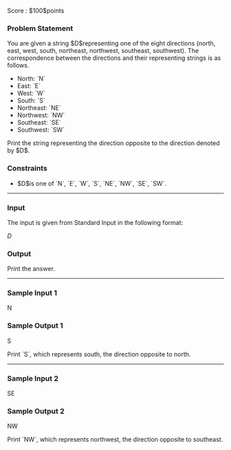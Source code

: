 
<div>

<span>

<span>

<p>
Score : $100$points
</p>

<div>

<section>

### **Problem Statement**

<p>
You are given a string $D$representing one of the eight directions (north, east, west, south, northeast, northwest, southeast, southwest). The correspondence between the directions and their representing strings is as follows.
</p>

<ul>

<li>
North: `N`
</li>

<li>
East: `E`
</li>

<li>
West: `W`
</li>

<li>
South: `S`
</li>

<li>
Northeast: `NE`
</li>

<li>
Northwest: `NW`
</li>

<li>
Southeast: `SE`
</li>

<li>
Southwest: `SW`
</li>

</ul>

<p>
Print the string representing the direction opposite to the direction denoted by $D$.
</p>

</section>

</div>

<div>

<section>

### **Constraints**

<ul>

<li>
$D$is one of `N`, `E`, `W`, `S`, `NE`, `NW`, `SE`, `SW`.
</li>

</ul>

</section>

</div>

---

<div>

<div>

<section>

### **Input**

<p>
The input is given from Standard Input in the following format:
</p>

<div>

$D$
</div>

</section>

</div>

<div>

<section>

### **Output**

<p>
Print the answer.
</p>

</section>

</div>

</div>

---

<div>

<section>

### **Sample Input 1**

<div>

N

</div>

</section>

</div>

<div>

<section>

### **Sample Output 1**

<div>

S

</div>

<p>
Print `S`, which represents south, the direction opposite to north.
</p>

</section>

</div>

---

<div>

<section>

### **Sample Input 2**

<div>

SE

</div>

</section>

</div>

<div>

<section>

### **Sample Output 2**

<div>

NW

</div>

<p>
Print `NW`, which represents northwest, the direction opposite to southeast.
</p>

</section>

</div>

</span>

</span>

</div>
